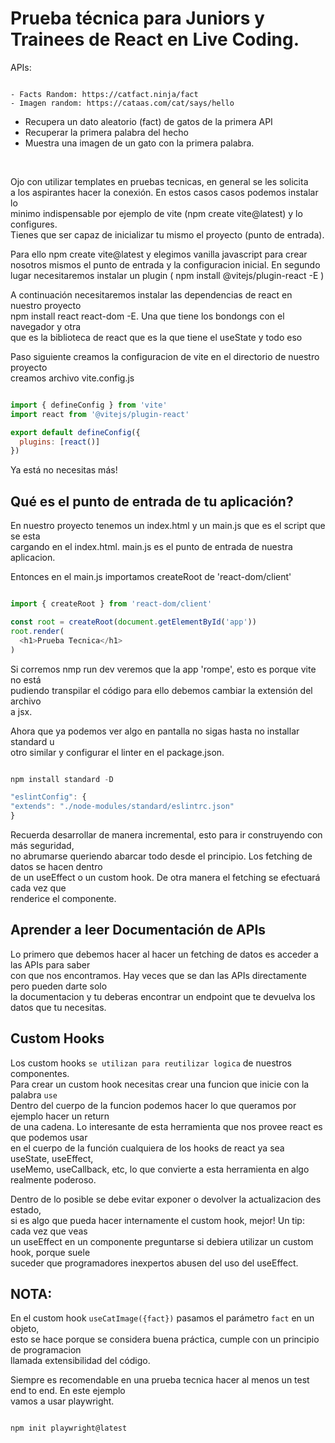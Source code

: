 # Prueba técnica para Juniors y Trainees de React en Live Coding.

APIs:
```

- Facts Random: https://catfact.ninja/fact
- Imagen random: https://cataas.com/cat/says/hello

```
- Recupera un dato aleatorio (fact) de gatos de la primera API
- Recuperar la primera palabra del hecho
- Muestra una imagen de un gato con la primera palabra.

<br>

Ojo con utilizar templates en pruebas tecnicas, en general se les solicita  
a los aspirantes hacer la conexión. En estos casos casos podemos instalar lo  
minimo indispensable por ejemplo de vite (npm create vite@latest) y lo configures.  
Tienes que ser capaz de inicializar tu mismo el proyecto (punto de entrada).  

Para ello npm create vite@latest y elegimos vanilla javascript para crear  
nosotros mismos el punto de entrada y la configuracion inicial. En segundo  
lugar necesitaremos instalar un plugin ( npm install @vitejs/plugin-react -E )  

A continuación necesitaremos instalar las dependencias de react en nuestro proyecto  
npm install react react-dom -E. Una que tiene los bondongs con el navegador y otra  
que es la biblioteca de react que es la que tiene el useState y todo eso  

Paso siguiente creamos la configuracion de vite en el directorio de nuestro proyecto  
creamos archivo vite.config.js  

``` javascript

import { defineConfig } from 'vite'
import react from '@vitejs/plugin-react'

export default defineConfig({
  plugins: [react()]
})

```

Ya está no necesitas más!

## Qué es el punto de entrada de tu aplicación?
En nuestro proyecto tenemos un index.html y un main.js que es el script que se esta  
cargando en el index.html. main.js es el punto de entrada de nuestra aplicacion.  

Entonces en el main.js importamos createRoot de 'react-dom/client'  

``` javascript

import { createRoot } from 'react-dom/client'

const root = createRoot(document.getElementById('app'))
root.render(
  <h1>Prueba Tecnica</h1>
)

```

Si corremos nmp run dev veremos que la app 'rompe', esto es porque vite no está  
pudiendo transpilar el código para ello debemos cambiar la extensión del archivo  
a jsx.  

Ahora que ya podemos ver algo en pantalla no sigas hasta no installar standard u  
otro similar y configurar el linter en el package.json.  

``` javascript

npm install standard -D

"eslintConfig": {
"extends": "./node-modules/standard/eslintrc.json"
}

```

Recuerda desarrollar de manera incremental, esto para ir construyendo con más seguridad,  
no abrumarse queriendo abarcar todo desde el principio. Los fetching de datos se hacen dentro  
de un useEffect o un custom hook. De otra manera el fetching se efectuará cada vez que  
renderice el componente.

## Aprender a leer Documentación de APIs
Lo primero que debemos hacer al hacer un fetching de datos es acceder a las APIs para saber  
con que nos encontramos. Hay veces que se dan las APIs directamente pero pueden darte solo  
la documentacion y tu deberas encontrar un endpoint que te devuelva los datos que tu necesitas. 

## Custom Hooks
Los custom hooks `se utilizan para reutilizar logica` de nuestros componentes.  
Para crear un custom hook necesitas crear una funcion que inicie con la palabra `use`   
Dentro del cuerpo de la funcion podemos hacer lo que queramos por ejemplo hacer un return  
de una cadena. Lo interesante de esta herramienta que nos provee react es que podemos usar  
en el cuerpo de la función cualquiera de los hooks de react ya sea useState, useEffect,  
useMemo, useCallback, etc, lo que convierte a esta herramienta en algo realmente poderoso.  

Dentro de lo posible se debe evitar exponer o devolver la actualizacion des estado,  
si es algo que pueda hacer internamente el custom hook, mejor! Un tip: cada vez que veas  
un useEffect en un componente preguntarse si debiera utilizar un custom hook, porque suele  
suceder que programadores inexpertos abusen del uso del useEffect.

## NOTA:
En el custom hook `useCatImage({fact})` pasamos el parámetro `fact` en un objeto,  
esto se hace porque se considera buena práctica, cumple con un principio de programacion  
llamada extensibilidad del código.

Siempre es recomendable en una prueba tecnica hacer al menos un test end to end. En este ejemplo  
vamos a usar playwright.

```javascript

npm init playwright@latest

```


